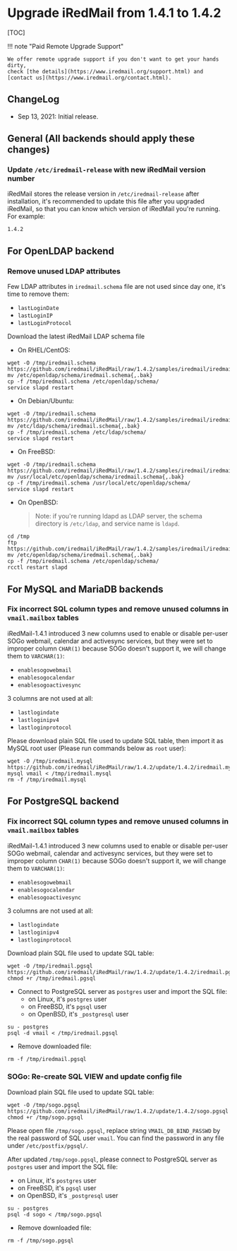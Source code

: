 # Upgrade iRedMail from 1.4.1 to 1.4.2

[TOC]

!!! note "Paid Remote Upgrade Support"

    We offer remote upgrade support if you don't want to get your hands dirty,
    check [the details](https://www.iredmail.org/support.html) and
    [contact us](https://www.iredmail.org/contact.html).

## ChangeLog

* Sep 13, 2021: Initial release.

## General (All backends should apply these changes)

### Update `/etc/iredmail-release` with new iRedMail version number

iRedMail stores the release version in `/etc/iredmail-release` after
installation, it's recommended to update this file after you upgraded iRedMail,
so that you can know which version of iRedMail you're running. For example:

```
1.4.2
```

## For OpenLDAP backend

### Remove unused LDAP attributes

Few LDAP attributes in `iredmail.schema` file are not used since day one, it's
time to remove them:

- `lastLoginDate`
- `lastLoginIP`
- `lastLoginProtocol`

Download the latest iRedMail LDAP schema file

* On RHEL/CentOS:

```
wget -O /tmp/iredmail.schema https://github.com/iredmail/iRedMail/raw/1.4.2/samples/iredmail/iredmail.schema
mv /etc/openldap/schema/iredmail.schema{,.bak}
cp -f /tmp/iredmail.schema /etc/openldap/schema/
service slapd restart
```

* On Debian/Ubuntu:
```
wget -O /tmp/iredmail.schema https://github.com/iredmail/iRedMail/raw/1.4.2/samples/iredmail/iredmail.schema
mv /etc/ldap/schema/iredmail.schema{,.bak}
cp -f /tmp/iredmail.schema /etc/ldap/schema/
service slapd restart
```

* On FreeBSD:

```
wget -O /tmp/iredmail.schema https://github.com/iredmail/iRedMail/raw/1.4.2/samples/iredmail/iredmail.schema
mv /usr/local/etc/openldap/schema/iredmail.schema{,.bak}
cp -f /tmp/iredmail.schema /usr/local/etc/openldap/schema/
service slapd restart
```

* On OpenBSD:

    > Note: if you're running ldapd as LDAP server, the schema directory is
    > `/etc/ldap`, and service name is `ldapd`.

```
cd /tmp
ftp https://github.com/iredmail/iRedMail/raw/1.4.2/samples/iredmail/iredmail.schema
mv /etc/openldap/schema/iredmail.schema{,.bak}
cp -f /tmp/iredmail.schema /etc/openldap/schema/
rcctl restart slapd
```

## For MySQL and MariaDB backends

### Fix incorrect SQL column types and remove unused columns in `vmail.mailbox` tables

iRedMail-1.4.1 introduced 3 new columns used to enable or disable per-user
SOGo webmail, calendar and activesync services, but they were set to improper
column `CHAR(1)` because SOGo doesn't support it, we will change them to
`VARCHAR(1)`:

- `enablesogowebmail`
- `enablesogocalendar`
- `enablesogoactivesync`

3 columns are not used at all:

- `lastlogindate`
- `lastloginipv4`
- `lastloginprotocol`

Please download plain SQL file used to update SQL table, then import it as
MySQL root user (Please run commands below as `root` user):

```
wget -O /tmp/iredmail.mysql https://github.com/iredmail/iRedMail/raw/1.4.2/update/1.4.2/iredmail.mysql
mysql vmail < /tmp/iredmail.mysql
rm -f /tmp/iredmail.mysql
```

## For PostgreSQL backend

### Fix incorrect SQL column types and remove unused columns in `vmail.mailbox` tables

iRedMail-1.4.1 introduced 3 new columns used to enable or disable per-user
SOGo webmail, calendar and activesync services, but they were set to improper
column `CHAR(1)` because SOGo doesn't support it, we will change them to
`VARCHAR(1)`:

- `enablesogowebmail`
- `enablesogocalendar`
- `enablesogoactivesync`

3 columns are not used at all:

- `lastlogindate`
- `lastloginipv4`
- `lastloginprotocol`

Download plain SQL file used to update SQL table:

```
wget -O /tmp/iredmail.pgsql https://github.com/iredmail/iRedMail/raw/1.4.2/update/1.4.2/iredmail.pgsql
chmod +r /tmp/iredmail.pgsql
```

* Connect to PostgreSQL server as `postgres` user and import the SQL file:
    * on Linux, it's `postgres` user
    * on FreeBSD, it's `pgsql` user
    * on OpenBSD, it's `_postgresql` user

```
su - postgres
psql -d vmail < /tmp/iredmail.pgsql
```

* Remove downloaded file:

```
rm -f /tmp/iredmail.pgsql
```

### SOGo: Re-create SQL VIEW and update config file

Download plain SQL file used to update SQL table:

```
wget -O /tmp/sogo.pgsql https://github.com/iredmail/iRedMail/raw/1.4.2/update/1.4.2/sogo.pgsql
chmod +r /tmp/sogo.pgsql
```

Please open file `/tmp/sogo.pgsql`, replace string `VMAIL_DB_BIND_PASSWD` by
the real password of SQL user `vmail`. You can find the password in any file
under `/etc/postfix/pgsql/`.

After updated `/tmp/sogo.pgsql`, please connect to PostgreSQL server as
`postgres` user and import the SQL file:
* on Linux, it's `postgres` user
* on FreeBSD, it's `pgsql` user
* on OpenBSD, it's `_postgresql` user

```
su - postgres
psql -d sogo < /tmp/sogo.pgsql
```

* Remove downloaded file:

```
rm -f /tmp/sogo.pgsql
```
